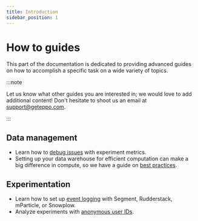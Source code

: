 ```yaml
---
title: Introduction
sidebar_position: 1
---
```


# How to guides

This part of the documentation is dedicated to providing advanced guides on how to accomplish a specific task on a wide variety of topics.

:::note

Let us know what other guides you are interested in; we would love to add additional content!
Don't hesitate to shoot us an email at support@geteppo.com.

:::

## Data management

- Learn how to [debug issues](/guides/debugging-metrics) with experiment metrics.
- Setting up your data warehouse for efficient computation can make a big difference in compute, so we have a guide on [best practices](/data-management/warehouse-best-practices).

## Experimentation

- Learn how to set up [event logging](/sdks/event-logging/) with Segment, Rudderstack, mParticle, or Snowplow.
- Analyze experiments with [anonymous user IDs](/guides/advanced-experimentation/anonymous-explainer).
